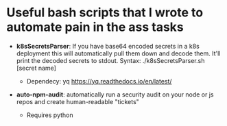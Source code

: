 Useful bash scripts that I wrote to automate pain in the ass tasks
=====

* **k8sSecretsParser**: If you have base64 encoded secrets in a k8s deployment this will automatically pull them down and decode them. It'll print the decoded secrets to stdout. Syntax: ./k8sSecretsParser.sh [secret name]
   * Dependecy: yq
   https://yq.readthedocs.io/en/latest/

* **auto-npm-audit**: automatically run a security audit on your node or js repos and create human-readable "tickets" 
   * Requires python
